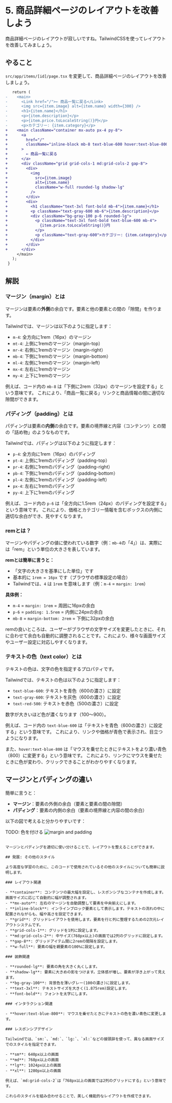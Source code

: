 # 5. 商品詳細ページのレイアウトを改善しよう

商品詳細ページのレイアウトが寂しいですね。TailwindCSSを使ってレイアウトを改善してみましょう。


## やること

`src/app/items/[id]/page.tsx` を変更して、商品詳細ページのレイアウトを改善しましょう。

```diff
   return (
-    <main>
-      <Link href="/">← 商品一覧に戻る</Link>
-      <img src={item.image} alt={item.name} width={300} />
-      <h1>{item.name}</h1>
-      <p>{item.description}</p>
-      <p>{item.price.toLocaleString()}円</p>
-      <p>カテゴリー: {item.category}</p>
+    <main className="container mx-auto px-4 py-8">
+      <a
+        href="/"
+        className="inline-block mb-8 text-blue-600 hover:text-blue-800"
+      >
+        ← 商品一覧に戻る
+      </a>
+      <div className="grid grid-cols-1 md:grid-cols-2 gap-8">
+        <div>
+          <img
+            src={item.image}
+            alt={item.name}
+            className="w-full rounded-lg shadow-lg"
+          />
+        </div>
+        <div>
+          <h1 className="text-3xl font-bold mb-4">{item.name}</h1>
+          <p className="text-gray-600 mb-6">{item.description}</p>
+          <div className="bg-gray-100 p-6 rounded-lg">
+            <p className="text-3xl font-bold text-blue-600 mb-4">
+              {item.price.toLocaleString()}円
+            </p>
+            <p className="text-gray-600">カテゴリー: {item.category}</p>
+          </div>
+        </div>
+      </div>
     </main>
   );
 }
```

## 解説

### マージン（margin）とは

マージンは要素の**外側**の余白です。要素と他の要素との間の「隙間」を作ります。

Tailwindでは、マージンは以下のように指定します：
- `m-4`: 全方向に1rem（16px）のマージン
- `mt-4`: 上側に1remのマージン（margin-top）
- `mr-4`: 右側に1remのマージン（margin-right）
- `mb-4`: 下側に1remのマージン（margin-bottom）
- `ml-4`: 左側に1remのマージン（margin-left）
- `mx-4`: 左右に1remのマージン
- `my-4`: 上下に1remのマージン

例えば、コード内の `mb-8` は「下側に2rem（32px）のマージンを設定する」という意味です。
これにより、「商品一覧に戻る」リンクと商品情報の間に適切な隙間ができます。

### パディング（padding）とは

パディングは要素の**内側**の余白です。要素の境界線と内容（コンテンツ）との間の「詰め物」のようなものです。

Tailwindでは、パディングは以下のように指定します：
- `p-4`: 全方向に1rem（16px）のパディング
- `pt-4`: 上側に1remのパディング（padding-top）
- `pr-4`: 右側に1remのパディング（padding-right）
- `pb-4`: 下側に1remのパディング（padding-bottom）
- `pl-4`: 左側に1remのパディング（padding-left）
- `px-4`: 左右に1remのパディング
- `py-4`: 上下に1remのパディング

例えば、コード内の `p-6` は「全方向に1.5rem（24px）のパディングを設定する」という意味です。
これにより、価格とカテゴリー情報を含むボックスの内側に適切な余白ができ、見やすくなります。

### remとは？

マージンやパディングの値に使われている数字（例：`mb-4`の「4」）は、実際には「rem」という単位の大きさを表しています。

**remとは簡単に言うと：**
- 「文字の大きさを基準にした単位」です
- 基本的に `1rem = 16px` です（ブラウザの標準設定の場合）
- Tailwindでは、`4` は `1rem` を意味します（例：`m-4` = `margin: 1rem`）

**具体例：**
- `m-4` = `margin: 1rem` = 周囲に16pxの余白
- `p-6` = `padding: 1.5rem` = 内側に24pxの余白
- `mb-8` = `margin-bottom: 2rem` = 下側に32pxの余白

remの良いところは、ユーザーがブラウザの文字サイズを変更したときに、それに合わせて余白も自動的に調整されることです。これにより、様々な画面サイズやユーザー設定に対応しやすくなります。

### テキストの色（text color）とは

テキストの色は、文字の色を指定するプロパティです。

Tailwindでは、テキストの色は以下のように指定します：
- `text-blue-600`: テキストを青色（600の濃さ）に設定
- `text-gray-600`: テキストを灰色（600の濃さ）に設定
- `text-red-500`: テキストを赤色（500の濃さ）に設定

数字が大きいほど色が濃くなります（100〜900）。

例えば、コード内の `text-blue-600` は「テキストを青色（600の濃さ）に設定する」という意味です。
これにより、リンクや価格が青色で表示され、目立つようになります。

また、`hover:text-blue-800` は「マウスを乗せたときにテキストをより濃い青色（800）に変更する」という意味です。
これにより、リンクにマウスを乗せたときに色が変わり、クリックできることがわかりやすくなります。

## マージンとパディングの違い

簡単に言うと：
- **マージン**：要素の外側の余白（要素と要素の間の隙間）
- **パディング**：要素の内側の余白（要素の境界線と内容の間の余白）

以下の図で考えると分かりやすいです：

TODO: 色を付ける
![margin and padding](./images/margin.png)
```

マージンとパディングを適切に使い分けることで、レイアウトを整えることができます。

## 発展: その他のスタイル

より高度な学習のために、このコードで使用されているその他のスタイルについても簡単に説明します。

### レイアウト関連

- **container**: コンテンツの最大幅を設定し、レスポンシブなコンテナを作成します。画面サイズに応じて自動的に幅が調整されます。
- **mx-auto**: 左右のマージンを自動調整して要素を中央揃えにします。
- **inline-block**: インラインブロック要素として表示します。テキストの流れの中に配置されながらも、幅や高さを設定できます。
- **grid**: グリッドレイアウトを使用します。要素を行と列に整理するための2次元レイアウトシステムです。
- **grid-cols-1**: グリッドを1列に設定します。
- **md:grid-cols-2**: 中サイズ(768px以上)の画面では2列のグリッドに設定します。
- **gap-8**: グリッドアイテム間に2remの間隔を設定します。
- **w-full**: 要素の幅を親要素の100%に設定します。

### 装飾関連

- **rounded-lg**: 要素の角を大きく丸くします。
- **shadow-lg**: 要素に大きめの影をつけます。立体感が増し、要素が浮き上がって見えます。
- **bg-gray-100**: 背景色を薄いグレー(100の濃さ)に設定します。
- **text-3xl**: テキストサイズを大きく(1.875rem)設定します。
- **font-bold**: フォントを太字にします。

### インタラクション関連

- **hover:text-blue-800**: マウスを乗せたときにテキストの色を濃い青色に変更します。

### レスポンシブデザイン

Tailwindでは、`sm:`、`md:`、`lg:`、`xl:`などの接頭辞を使って、異なる画面サイズでのスタイルを指定できます。

- **sm**: 640px以上の画面
- **md**: 768px以上の画面
- **lg**: 1024px以上の画面
- **xl**: 1280px以上の画面

例えば、`md:grid-cols-2`は「768px以上の画面では2列のグリッドにする」という意味です。

これらのスタイルを組み合わせることで、美しく機能的なレイアウトを作成できます。
